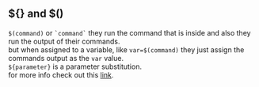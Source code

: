 ## ${} and $()
`$(command)` or `` `command` `` they run the command that is inside and also they run the output of their commands.  
but when assigned to a variable, like `var=$(command)` they just assign the commands output as the `var` value.  
`${parameter}` is a parameter substitution.  
for more info check out this [link](https://tldp.org/LDP/abs/html/parameter-substitution.html).
